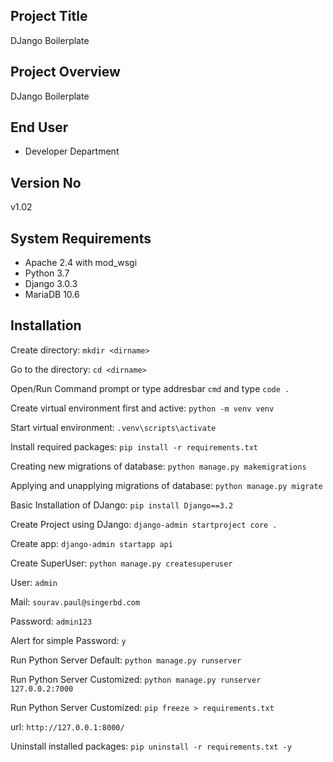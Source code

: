 
## Project Title
DJango Boilerplate

## Project Overview
DJango Boilerplate

## End User
* Developer Department

## Version No
v1.02

## System Requirements
* Apache 2.4 with mod_wsgi
* Python 3.7
* Django 3.0.3
* MariaDB 10.6

## Installation
Create directory: `mkdir <dirname>`

Go to the directory: `cd <dirname>`

Open/Run Command prompt or type addresbar `cmd` and type `code .`

Create virtual environment first and active: `python -m venv venv`

Start virtual environment: `.venv\scripts\activate`

Install required packages: `pip install -r requirements.txt`

Creating new migrations of database: `python manage.py makemigrations`

Applying and unapplying migrations of database: `python manage.py migrate`

Basic Installation of DJango: `pip install Django==3.2`

Create Project using DJango: `django-admin startproject core .`

Create app: `django-admin startapp api`

Create SuperUser: `python manage.py createsuperuser`

User: `admin`

Mail: `sourav.paul@singerbd.com`

Password: `admin123`

Alert for simple Password: `y`

Run Python Server Default: `python manage.py runserver`

Run Python Server Customized: `python manage.py runserver 127.0.0.2:7000 `


Run Python Server Customized: `pip freeze > requirements.txt`

url: `http://127.0.0.1:8000/`


Uninstall installed packages: `pip uninstall -r requirements.txt -y`
